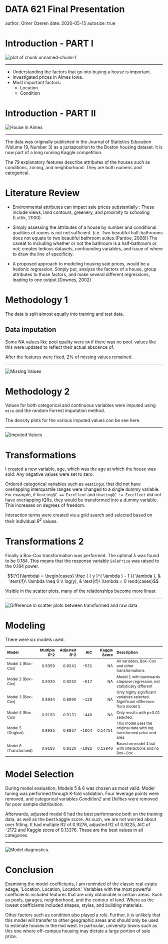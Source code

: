 DATA 621 Final Presentation 
========================================================
author: Omer Ozeren
date: 2020-05-15
autosize: true




Introduction - PART I
========================================================

![plot of chunk unnamed-chunk-1](Presentation-figure/unnamed-chunk-1-1.png)

***

* Understanding the factors that go into buying a house is important.
* Investigated prices in Aimes Iowa.
* Most important factors:
  * Location
  * Condition
  

Introduction - PART II
========================================================
![House in Aimes](https://raw.githubusercontent.com/omerozeren/DATA621/master/final_project/AimesHouse.jpeg)
***
The data was originally published in the Journal of Statistics Education (Volume 19, Number 3) as a juxtaposition to the Boston housing dataset. It is now part of a long running Kaggle competition.

The 79 explanatory features describe attributes of the houses such as conditions, zoning, and neighborhood. They are both numeric and categorical.


Literature Review
========================================================

* Environmental attributes can impact sale prices substantially : These include views, land contours, greenery, and proximity to schooling (Luttik, 2000).  

* Simply assessing the attributes of a house by number and conditional qualities of rooms is not not sufficient. (i.e. Two beautiful half-bathrooms does not equate to two beautiful bathroom suites.(Pardoe, 2008)) The caveat to including whether or not the bathroom is a half-bathroom or not; creates tedious datasets, confounding variables, and issue of where to draw the line of specificity.  


* A proposed approach to modeling housing sale prices, would be a hedonic regression. Simply put, analyze the factors of a house, group attributes to those factors, and make several different regressions, leading to one output.(Downes, 2002)

Methodology 1
===

The data is split almost equally into training and test data. 

## Data imputation
Some NA values like pool quality were `NA` if there was no pool. values like this were updated
to reflect their actual abscence of.

After the features were fixed, 2% of missing values remained.
***
![Missing Values](https://raw.githubusercontent.com/omerozeren/DATA621/master/final_project/fig1_na_dist.png)

Methodology 2
===

Values for both categorical and continuous variables were imputed using `mice` and the random Forrest imputation method.

The density plots for the various imputed values can be see here. 

***
![Imputed Values](https://raw.githubusercontent.com/omerozeren/DATA621/master/final_project/fig2_imputation.png)


Transformations
===

I created a new variable, age, which was the age at which the house was sold. Any negative values were set to zero.

Ordered categorical variables such as `HeatingQC` that did not have overlapping interquartile ranges were changed to a single dummy variable. For example, if `HeatingQC == Excellent` and `HeatingQC != Excellent` did not have overlapping IQRs, they would be transformed into a dummy variable. This increases on degrees of freedom.

Interaction terms were created via a grid search and selected based on their individual $R^2$ values.

Transformations 2
===

Finally a Box-Cox transformation was performed. The optimal $\lambda$ was found to be 0.184. This means that the response variable `SalePrice` was raised to the 0.184 power.

$${Y}(\lambda)  = \begin{cases} \frac { { y }^{ \lambda  } - 1 }{ \lambda }, & \text{if}\ \lambda \neq 0 \\ log(y), & \text{if}\ \lambda = 0 \end{cases}$$  

Visible in the scatter plots, many of the relationships become more linear. 

***
![Difference in scatter plots between transformed and raw data](https://github.com/omerozeren/DATA621/tree/master/final_project/Scatter_Trans_and_Imp.png?raw=true)

Modeling
===
There were six models used: 

<table class="table" style="font-size: 12px; margin-left: auto; margin-right: auto;">
 <thead>
  <tr>
   <th style="text-align:left;"> Model </th>
   <th style="text-align:right;"> Multiple R^2 </th>
   <th style="text-align:right;"> Adjusted R^2 </th>
   <th style="text-align:right;"> AIC </th>
   <th style="text-align:right;"> Kaggle Score </th>
   <th style="text-align:left;"> Description </th>
  </tr>
 </thead>
<tbody>
  <tr>
   <td style="text-align:left;"> Model 1 (Box-Cox) </td>
   <td style="text-align:right;"> 0.9359 </td>
   <td style="text-align:right;"> 0.9241 </td>
   <td style="text-align:right;"> -531 </td>
   <td style="text-align:right;"> NA </td>
   <td style="text-align:left;"> All variables, Box-Cox and other transformations </td>
  </tr>
  <tr>
   <td style="text-align:left;"> Model 2 (Box-Cox) </td>
   <td style="text-align:right;"> 0.9330 </td>
   <td style="text-align:right;"> 0.9252 </td>
   <td style="text-align:right;"> -617 </td>
   <td style="text-align:right;"> NA </td>
   <td style="text-align:left;"> Model 1 with backwards stepwise regression, not statistically different </td>
  </tr>
  <tr>
   <td style="text-align:left;"> Model 3 (Box-Cox) </td>
   <td style="text-align:right;"> 0.8934 </td>
   <td style="text-align:right;"> 0.8890 </td>
   <td style="text-align:right;"> -126 </td>
   <td style="text-align:right;"> NA </td>
   <td style="text-align:left;"> Only highly significant variables  selected. Significant difference from model 1 </td>
  </tr>
  <tr>
   <td style="text-align:left;"> Model 4 (Box-Cox) </td>
   <td style="text-align:right;"> 0.9193 </td>
   <td style="text-align:right;"> 0.9131 </td>
   <td style="text-align:right;"> -440 </td>
   <td style="text-align:right;"> NA </td>
   <td style="text-align:left;"> Only results with p&lt;0.01 selected. </td>
  </tr>
  <tr>
   <td style="text-align:left;"> Model 5 (Original) </td>
   <td style="text-align:right;"> 0.8935 </td>
   <td style="text-align:right;"> 0.8857 </td>
   <td style="text-align:right;"> -1604 </td>
   <td style="text-align:right;"> 0.14751 </td>
   <td style="text-align:left;"> This model uses the original data with log transformed price and area </td>
  </tr>
  <tr>
   <td style="text-align:left;"> Model 6 (Transformed) </td>
   <td style="text-align:right;"> 0.9183 </td>
   <td style="text-align:right;"> 0.9120 </td>
   <td style="text-align:right;"> -1982 </td>
   <td style="text-align:right;"> 0.13846 </td>
   <td style="text-align:left;"> Based on model 4 but with interactions and no Box-Cox </td>
  </tr>
</tbody>
</table>

Model Selection
===

During model evaluation, Models 5 & 6 was chosen as most valid. Model tuning was performed through K-fold validation. Four leverage points were removed, and categorical variables *Condition2* and *Utilities* were removed for poor sample distribution.  

Afterwards, adjusted model 6 had the best performance both on the training data, as well as the best kaggle score. As such, we are not worried about over fitting. It had multiple R2 of 0.9276, adjusted R2 of 0.9225, AIC of -2172 and Kaggle score of 0.13376. These are the best values in all categories.

***
![Model diagnostics.](https://raw.githubusercontent.com/omerozeren/DATA621/master/final_project/fig4_diag.png)

Conclusion
=== 
  Examining the model coefficients, I am reminded of the classic real estate adage, 'Location, Location, Location.' Variables with the most powerful coefficients included features that are only obtainable in certain areas. Such as pools, garages, neighborhood, and the contour of land. Where as the lowest coefficients included shapes, styles, and building materials. 

  Other factors such as condition also played a role. Further, it is unlikely that this model will transfer to other geographic areas and should only be used to estimate houses in the mid west. In particular, university towns such as this one where off-campus housing may dictate a large portion of sale price. 

